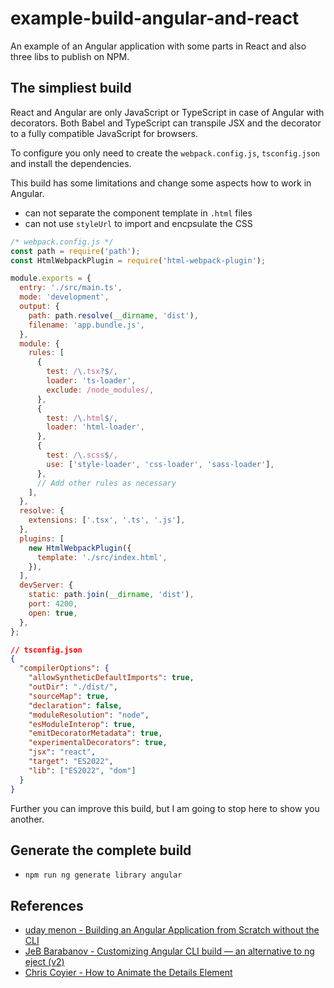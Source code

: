 # example-build-angular-and-react

An example of an Angular application with some parts in React and also three libs to publish on NPM.

## The simpliest build

React and Angular are only JavaScript or TypeScript in case of Angular with decorators. Both Babel and TypeScript can transpile JSX and the decorator to a fully compatible JavaScript for browsers.

To configure you only need to create the `webpack.config.js`, `tsconfig.json` and install the dependencies.

This build has some limitations and change some aspects how to work in Angular.

- can not separate the component template in `.html` files
- can not use `styleUrl` to import and encpsulate the CSS

```js
/* webpack.config.js */
const path = require('path');
const HtmlWebpackPlugin = require('html-webpack-plugin');

module.exports = {
  entry: './src/main.ts',
  mode: 'development',
  output: {
    path: path.resolve(__dirname, 'dist'),
    filename: 'app.bundle.js',
  },
  module: {
    rules: [
      {
        test: /\.tsx?$/,
        loader: 'ts-loader',
        exclude: /node_modules/,
      },
      {
        test: /\.html$/,
        loader: 'html-loader',
      },
      {
        test: /\.scss$/,
        use: ['style-loader', 'css-loader', 'sass-loader'],
      },
      // Add other rules as necessary
    ],
  },
  resolve: {
    extensions: ['.tsx', '.ts', '.js'],
  },
  plugins: [
    new HtmlWebpackPlugin({
      template: './src/index.html',
    }),
  ],
  devServer: {
    static: path.join(__dirname, 'dist'),
    port: 4200,
    open: true,
  },
};
```

```json
// tsconfig.json
{
  "compilerOptions": {
    "allowSyntheticDefaultImports": true,
    "outDir": "./dist/",
    "sourceMap": true,
    "declaration": false,
    "moduleResolution": "node",
    "esModuleInterop": true,
    "emitDecoratorMetadata": true,
    "experimentalDecorators": true,
    "jsx": "react",
    "target": "ES2022",
    "lib": ["ES2022", "dom"]
  }
}
```

Further you can improve this build, but I am going to stop here to show you another.

## Generate the complete build

- `npm run ng generate library angular`

## References

- [uday menon - Building an Angular Application from Scratch without the CLI](https://medium.com/@udayvmenon/building-an-angular-application-from-scratch-without-the-cli-0e5e17b09d11)
- [JeB Barabanov - Customizing Angular CLI build — an alternative to ng eject (v2)
  ](https://medium.com/angular-in-depth/customizing-angular-cli-build-an-alternative-to-ng-eject-v2-c655768b48cc)
- [Chris Coyier - How to Animate the Details Element
  ](https://css-tricks.com/how-to-animate-the-details-element/)
